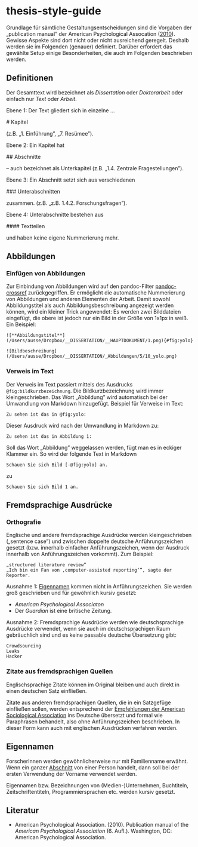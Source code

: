 # thesis-style-guide

Grundlage für sämtliche Gestaltungsentscheidungen sind die Vorgaben der „publication manual” der American Psychological Assocation ([2010](#literatur)). Gewisse Aspekte sind dort nicht oder nicht ausreichend geregelt. Deshalb werden sie im Folgenden (genauer) definiert. Darüber erfordert das gewählte Setup einige Besonderheiten, die auch im Folgenden beschrieben werden.  

## Definitionen

Der Gesamttext wird bezeichnet als *Dissertation* oder *Doktorarbeit* oder einfach nur *Text* oder *Arbeit*. 

Ebene 1: Der Text gliedert sich in einzelne …

\# Kapitel 

(z.B. „1. Einführung”, „7. Resümee”). 

Ebene 2: Ein Kapitel hat  

\## Abschnitte

– auch bezeichnet als Unterkapitel (z.B. „1.4. Zentrale Fragestellungen”).  

Ebene 3: Ein Abschnitt setzt sich aus verschiedenen 

\### Unterabschnitten 

zusammen. (z.B. „z.B. 1.4.2. Forschungsfragen”).  

Ebene 4: Unterabschnitte bestehen aus 

\#### Textteilen

und haben keine eigene Nummerierung mehr.  

## Abbildungen

### Einfügen von Abbildungen

Zur Einbindung von Abbildungen wird auf den pandoc-Filter [pandoc-crossref](https://github.com/lierdakil/pandoc-crossref) zurückgegriffen. Er ermöglicht die automatische Nummerierung von Abbildungen und anderen Elementen der Arbeit. Damit sowohl Abbildungstitel als auch Abbildungsbeschreibung angezeigt werden können, wird ein kleiner Trick angewendet: Es werden zwei Bilddateien eingefügt, die obere ist jedoch nur ein Bild in der Größe von 1x1px in weiß. Ein Beispiel:  

    ![**Abbildungstitel**](/Users/ausse/Dropbox/__DISSERTATION/__HAUPTDOKUMENT/1.png){#fig:yolo}

    ![Bildbeschreibung](/Users/ausse/Dropbox/__DISSERTATION/_Abbildungen/5/10_yolo.png)

### Verweis im Text

Der Verweis im Text passiert mittels des Ausdrucks `@fig:bildkurzbezeichnung`. Die Bildkurzbezeichnung wird immer kleingeschrieben. Das Wort „Abbildung” wird automatisch bei der Umwandlung von Markdown hinzugefügt. Beispiel für Verweise im Text: 
	
    Zu sehen ist das in @fig:yolo:

Dieser Ausdruck wird nach der Umwandlung in Markdown zu: 

    Zu sehen ist das in Abbildung 1: 

Soll das Wort „Abbildung” weggelassen werden, fügt man es in eckiger Klammer ein. So wird der folgende Text in Markdown

    Schauen Sie sich Bild [-@fig:yolo] an. 

zu

    Schauen Sie sich Bild 1 an.

## Fremdsprachige Ausdrücke ##

### Orthografie ###

Englische und andere fremdsprachige Ausdrücke werden kleingeschrieben („sentence case”) und zwischen doppelte deutsche Anführungszeichen gesetzt (bzw. innerhalb einfacher Anführungszeichen, wenn der Ausdruck innerhalb von Anführungszeichen vorkommt). Zum Beispiel:   

    „structured literature review”  
    „Ich bin ein Fan von ‚computer-assisted reporting‘”, sagte der Reporter. 

Ausnahme 1: [Eigennamen](Eigennamen) kommen nicht in Anführungszeichen. Sie werden groß geschrieben und für gewöhnlich kursiv gesetzt:  

* _American Psychological Associaton_  
* Der _Guardian_ ist eine britische Zeitung. 

Ausnahme 2: Fremdsprachige Ausdrücke werden wie deutschsprachige Ausdrücke verwendet, wenn sie auch im deutschsprachigen Raum gebräuchlich sind und es keine passable deutsche Übersetzung gibt: 

    Crowdsourcing  
    Leaks 
    Hacker

### Zitate aus fremdsprachigen Quellen ###

Englischsprachige Zitate können im Original bleiben und auch direkt in einen deutschen Satz einfließen.
 
Zitate aus anderen fremdsprachigen Quellen, die in ein Satzgefüge einfließen sollen, werden entsprechend der [Empfehlungen der American Sociological Association](http://blog.apastyle.org/apastyle/2014/11/lost-in-translation-citing-your-own-translations-in-apa-style.html) ins Deutsche übersetzt und formal wie Paraphrasen behandelt, also ohne Anführungszeichen beschrieben. In dieser Form kann auch mit englischen Ausdrücken verfahren werden. 

## Eigennamen ##

ForscherInnen werden gewöhnlicherweise nur mit Familienname erwähnt. Wenn ein ganzer [Abschnitt](Definitonen#abschnitten-auch-bezeichnet-als-unterkapitel) von einer Person handelt, dann soll bei der ersten Verwendung der Vorname verwendet werden. 

Eigennamen bzw. Bezeichnungen von (Medien-)Unternehmen, Buchtiteln, Zeitschriftentiteln, Programmiersprachen etc. werden kursiv gesetzt.

## Literatur

* American Psychological Association. (2010). Publication manual of the _American Psychological Association_ (6. Aufl.). Washington, DC: American Psychological Association.
